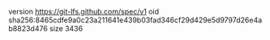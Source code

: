 version https://git-lfs.github.com/spec/v1
oid sha256:8465cdfe9a0c23a211641e439b03fad346cf29d429e5d9797d26e4ab8823d476
size 3436
